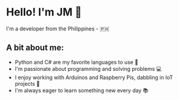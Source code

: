 # Hello! I'm JM 👋

I'm a developer from the Philippines - 🇵🇭

## A bit about me:
- Python and C# are my favorite languages to use 🐍 
- I'm passionate about programming and solving problems 💻
- I enjoy working with Arduinos and Raspberry Pis, dabbling in IoT projects 🤖
- I'm always eager to learn something new every day 📚
